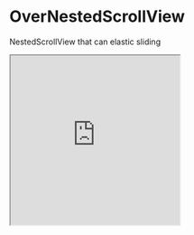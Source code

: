 # OverNestedScrollView
NestedScrollView that can elastic sliding
<iframe height=300 width=300 src="https://github.com/Studenthc/OverNestedScrollView/blob/master/app/src/main/res/raw/device-2018-10-11-161635.mp4">
## Usage
In xml,just use it as NestedScrollView.  
In code,remember to setNestedScrollingEnabled to false that any view can nested scroll,as follows  
recyclerView.setNestedScrollingEnabled(false);  
You can set the distance of overscroll by setOverScrollY().
